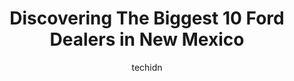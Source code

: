 ---
layout: ampstory
image: https://i0.wp.com/paketmu.com/wp-content/uploads/2023/06/chalmers-ford-0-in-new-mexico-1686370894.jpeg?resize=640,853
author: techidn
featured: false
description: Explore the diverse Ford Dealer scene in New Mexico, home to an incredible selection of 10 establishments catering to every taste. Whether youre in search of iconic favorites or undiscovere
title: Discovering The Biggest 10 Ford Dealers in New Mexico
cover:
   title: Discovering The Biggest 10 Ford Dealers in New Mexico
   subtitle: RICKPATE
   background: https://paketmu.com/wp-content/uploads/2023/06/chalmers-ford-0-in-new-mexico-1686370894.jpeg

pages: 
 - layout: thirds
   top: <h1>#1 Rich Ford</h1>
   bottom: "<p>They were willing to haggle with me which was nice, however, my salesman seemed new and working on his knowledge. Their test drive routine is unnecessary and designed for</p>"
   background: https://paketmu.com/wp-content/uploads/2023/06/chalmers-ford-1-in-new-mexico-1686370895.jpeg
   backgroundblur: true
 - layout: thirds
   top: <h1>#2 Power Ford</h1>
   bottom: "<p>Albert and his crew are amazing! We needed to get some recall work done on one of our demonstration vehicles and they did an amazing job and went above and beyond to make</p>"
   background: https://paketmu.com/wp-content/uploads/2023/06/chalmers-ford-2-in-new-mexico-1686370896.jpeg
   cta:
      link: https://paketmu.com/discovering-the-biggest-10-ford-dealers-in-new-mexico/
      text: Discovering The Biggest 10 Ford Dealers in New Mexico
 - layout: thirds
   top: <h1>#3 Chalmers Ford</h1>
   bottom: "<p>The best car buying experience I have ever had. Aaron Flores and John Navelli were excellent. Chalmers Ford have a great team. By the way I am loving my Maverick and I wi</p>"
   background: https://paketmu.com/wp-content/uploads/2023/06/chalmers-ford-3-in-new-mexico-1686370897.jpeg
   cta:
      link: https://paketmu.com/discovering-the-biggest-10-ford-dealers-in-new-mexico/
      text: Discovering The Biggest 10 Ford Dealers in New Mexico
 - layout: thirds
   top: <h1>#4 Capitol Ford Santa Fe</h1>
   bottom: "<p>4490 Cerrillos Rd, Santa Fe, NM 87507, United States</p>"
   background: https://images.unsplash.com/photo-1618005182384-a83a8bd57fbe?ixlib=rb-4.0.3&ixid=MnwxMjA3fDB8MHxwaG90by1wYWdlfHx8fGVufDB8fHx8&auto=format&fit=crop&w=640&h=853&q=80
   cta:
      link: https://paketmu.com/discovering-the-biggest-10-ford-dealers-in-new-mexico/
      text: Discovering The Biggest 10 Ford Dealers in New Mexico
 - layout: thirds
   top: <h1>#5 Melloy Ford</h1>
   bottom: "<p>499 Emilio Lopez Rd NW, Los Lunas, NM 87031, United States</p>"
   background: https://images.unsplash.com/photo-1608501821300-4f99e58bba77?ixlib=rb-4.0.3&ixid=MnwxMjA3fDB8MHxwaG90by1wYWdlfHx8fGVufDB8fHx8&auto=format&fit=crop&w=640&h=853&q=80
   cta:
      link: https://paketmu.com/discovering-the-biggest-10-ford-dealers-in-new-mexico/
      text: Discovering The Biggest 10 Ford Dealers in New Mexico
 - layout: thirds
   top: <h1>#6 Hamilton Ford</h1>
   bottom: "<p>2400 Mabry Dr, Clovis, NM 88101, United States</p>"
   background: https://images.unsplash.com/photo-1489694553447-4c9339da310d?ixlib=rb-4.0.3&ixid=MnwxMjA3fDB8MHxwaG90by1wYWdlfHx8fGVufDB8fHx8&auto=format&fit=crop&w=640&h=853&q=80
   cta:
      link: https://paketmu.com/discovering-the-biggest-10-ford-dealers-in-new-mexico/
      text: Discovering The Biggest 10 Ford Dealers in New Mexico
 - layout: thirds
   top: <h1>#7 Roswell Ford</h1>
   bottom: "<p>821 N Main St, Roswell, NM 88201, United States</p>"
   background: https://images.unsplash.com/photo-1614648718611-0635f29016cb?ixlib=rb-4.0.3&ixid=MnwxMjA3fDB8MHxwaG90by1wYWdlfHx8fGVufDB8fHx8&auto=format&fit=crop&w=640&h=853&q=80
   cta:
      link: https://paketmu.com/discovering-the-biggest-10-ford-dealers-in-new-mexico/
      text: Discovering The Biggest 10 Ford Dealers in New Mexico
 - layout: thirds
   middle: Continue reading...
   background: https://images.unsplash.com/photo-1534312527009-56c7016453e6?ixlib=rb-4.0.3&ixid=MnwxMjA3fDB8MHxwaG90by1wYWdlfHx8fGVufDB8fHx8&auto=format&fit=crop&w=640&h=853&q=80
   cta:
      link: https://paketmu.com/discovering-the-biggest-10-ford-dealers-in-new-mexico/
      text: Discovering The Biggest 10 Ford Dealers in New Mexico
      
---